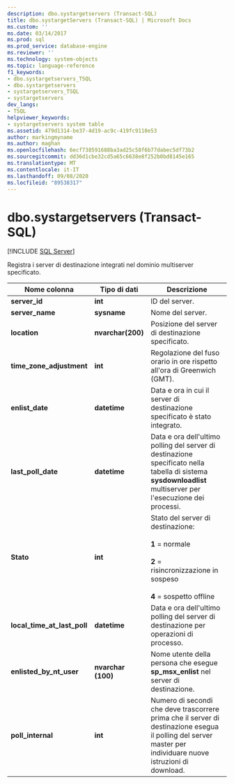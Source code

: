 ```yaml
---
description: dbo.systargetservers (Transact-SQL)
title: dbo.systargetServers (Transact-SQL) | Microsoft Docs
ms.custom: ''
ms.date: 03/14/2017
ms.prod: sql
ms.prod_service: database-engine
ms.reviewer: ''
ms.technology: system-objects
ms.topic: language-reference
f1_keywords:
- dbo.systargetservers_TSQL
- dbo.systargetservers
- systargetservers_TSQL
- systargetservers
dev_langs:
- TSQL
helpviewer_keywords:
- systargetservers system table
ms.assetid: 479d1314-be37-4d19-ac9c-419fc9110e53
author: markingmyname
ms.author: maghan
ms.openlocfilehash: 6ecf738591688ba3ad25c58f6b77dabec5df73b2
ms.sourcegitcommit: dd36d1cbe32cd5a65c6638e8f252b0bd8145e165
ms.translationtype: MT
ms.contentlocale: it-IT
ms.lasthandoff: 09/08/2020
ms.locfileid: "89538317"
---
```

# <a name="dbosystargetservers-transact-sql"></a>dbo.systargetservers (Transact-SQL)
[!INCLUDE [SQL Server](../../includes/applies-to-version/sqlserver.md)]

  Registra i server di destinazione integrati nel dominio multiserver specificato.  
  
|Nome colonna|Tipo di dati|Descrizione|  
|-----------------|---------------|-----------------|  
|**server_id**|**int**|ID del server.|  
|**server_name**|**sysname**|Nome del server.|  
|**location**|**nvarchar(200)**|Posizione del server di destinazione specificato.|  
|**time_zone_adjustment**|**int**|Regolazione del fuso orario in ore rispetto all'ora di Greenwich (GMT).|  
|**enlist_date**|**datetime**|Data e ora in cui il server di destinazione specificato è stato integrato.|  
|**last_poll_date**|**datetime**|Data e ora dell'ultimo polling del server di destinazione specificato nella tabella di sistema **sysdownloadlist** multiserver per l'esecuzione dei processi.|  
|**Stato**|**int**|Stato del server di destinazione:<br /><br /> **1** = normale<br /><br /> **2** = risincronizzazione in sospeso<br /><br /> **4** = sospetto offline|  
|**local_time_at_last_poll**|**datetime**|Data e ora dell'ultimo polling del server di destinazione per operazioni di processo.|  
|**enlisted_by_nt_user**|**nvarchar (100)**|Nome utente della persona che esegue **sp_msx_enlist** nel server di destinazione.|  
|**poll_internal**|**int**|Numero di secondi che deve trascorrere prima che il server di destinazione esegua il polling del server master per individuare nuove istruzioni di download.|  
  
  
